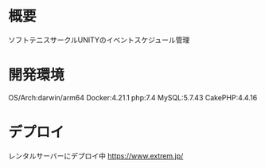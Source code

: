 # 概要
ソフトテニスサークルUNITYのイベントスケジュール管理

# 開発環境
OS/Arch:darwin/arm64
Docker:4.21.1
php:7.4
MySQL:5.7.43
CakePHP:4.4.16

# デプロイ
レンタルサーバーにデプロイ中
https://www.extrem.jp/
